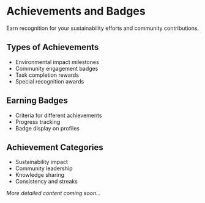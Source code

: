 # Achievements and Badges

Earn recognition for your sustainability efforts and community contributions.

## Types of Achievements

- Environmental impact milestones
- Community engagement badges
- Task completion rewards
- Special recognition awards

## Earning Badges

- Criteria for different achievements
- Progress tracking
- Badge display on profiles

## Achievement Categories

- Sustainability impact
- Community leadership
- Knowledge sharing
- Consistency and streaks

*More detailed content coming soon...*
